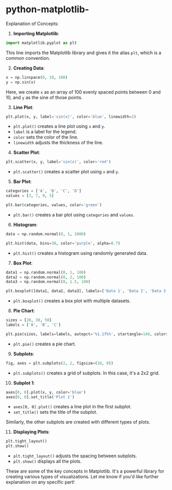# python-matplotlib-

Explanation of Concepts:

1. **Importing Matplotlib**:

```python
import matplotlib.pyplot as plt
```

This line imports the Matplotlib library and gives it the alias `plt`, which is a common convention.

2. **Creating Data**:

```python
x = np.linspace(0, 10, 100)
y = np.sin(x)
```

Here, we create `x` as an array of 100 evenly spaced points between 0 and 10, and `y` as the sine of those points.

3. **Line Plot**:

```python
plt.plot(x, y, label='sin(x)', color='blue', linewidth=2)
```

- `plt.plot()` creates a line plot using `x` and `y`.
- `label` is a label for the legend.
- `color` sets the color of the line.
- `linewidth` adjusts the thickness of the line.

4. **Scatter Plot**:

```python
plt.scatter(x, y, label='sin(x)', color='red')
```

- `plt.scatter()` creates a scatter plot using `x` and `y`.

5. **Bar Plot**:

```python
categories = ['A', 'B', 'C', 'D']
values = [3, 7, 9, 5]

plt.bar(categories, values, color='green')
```

- `plt.bar()` creates a bar plot using `categories` and `values`.

6. **Histogram**:

```python
data = np.random.normal(0, 1, 1000)

plt.hist(data, bins=30, color='purple', alpha=0.7)
```

- `plt.hist()` creates a histogram using randomly generated data.

7. **Box Plot**:

```python
data1 = np.random.normal(0, 1, 100)
data2 = np.random.normal(0, 2, 100)
data3 = np.random.normal(0, 1.5, 100)

plt.boxplot([data1, data2, data3], labels=['Data 1', 'Data 2', 'Data 3'])
```

- `plt.boxplot()` creates a box plot with multiple datasets.

8. **Pie Chart**:

```python
sizes = [20, 30, 50]
labels = ['A', 'B', 'C']

plt.pie(sizes, labels=labels, autopct='%1.1f%%', startangle=140, colors=['blue', 'red', 'green'])
```

- `plt.pie()` creates a pie chart.

9. **Subplots**:

```python
fig, axes = plt.subplots(2, 2, figsize=(10, 8))
```

- `plt.subplots()` creates a grid of subplots. In this case, it's a 2x2 grid.

10. **Subplot 1**:

```python
axes[0, 0].plot(x, y, color='blue')
axes[0, 0].set_title('Plot 1')
```

- `axes[0, 0].plot()` creates a line plot in the first subplot.
- `set_title()` sets the title of the subplot.

Similarly, the other subplots are created with different types of plots.

11. **Displaying Plots**:

```python
plt.tight_layout()
plt.show()
```

- `plt.tight_layout()` adjusts the spacing between subplots.
- `plt.show()` displays all the plots.

These are some of the key concepts in Matplotlib. It's a powerful library for creating various types of visualizations. Let me know if you'd like further explanation on any specific part!
